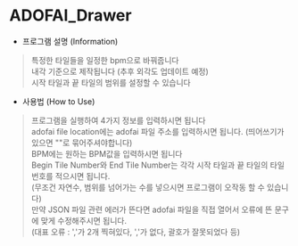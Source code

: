 # ADOFAI_Drawer    
   
* 프로그램 설명 (Information)    
> 특정한 타일들을 일정한 bpm으로 바꿔줍니다   
> 내각 기준으로 제작됩니다 (추후 외각도 업데이트 예정)      
> 시작 타일과 끝 타일의 범위를 설정할 수 있습니다   
    
   
* 사용법 (How to Use)   
> 프로그램을 실행하여 4가지 정보를 입력하시면 됩니다   
> adofai file location에는 adofai 파일 주소를 입력하시면 됩니다. (띄어쓰기가 있으면 ""로 묶어주셔야합니다)   
> BPM에는 원하는 BPM값을 입력하시면 됩니다   
> Begin Tile Number와 End Tile Number는 각각 시작 타일과 끝 타일의 타일 번호를 적으시면 됩니다.   
> (무조건 자연수, 범위를 넘어가는 수를 넣으시면 프로그램이 오작동 할 수 있습니다)   
> 만약 JSON 파일 관련 에러가 뜬다면 adofai 파일을 직접 열어서 오류에 뜬 문구에 맞게 수정해주시면 됩니다.   
> (대표 오류 : ','가 2개 찍혀있다, ','가 없다, 괄호가 잘못되었다 등)   
